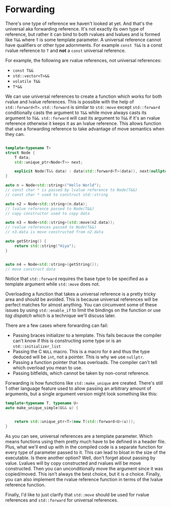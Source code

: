 # Forwarding

There's one type of reference we haven't looked at yet. And that's the universal aka forwarding reference. It's not exactly its own type of reference, but rather it can bind to both rvalues and lvalues and is formed like `T&&` where `T` is some template parameter. A universal reference cannot have qualifiers or other type adornments. For example `const T&&` is a const rvalue reference to `T` and **not** a `const` universal reference. 

For example, the following are rvalue references, not universal references:

* `const T&&`
* `std::vector<T>&&`
* `volatile T&&`
* `T*&&`

We can use universal references to create a function which works for both rvalue and lvalue references. This is possible with the help of `std::forward<T>`. `std::forward` is similar to `std::move` except `std::forward` conditionally casts the argument to `T&&` while move always casts its argument to `T&&`. `std::forward` will cast its argument to `T&&` if it's an rvalue reference otherwise it keeps it as an lvalue reference. This allows function that use a forwarding reference to take advantage of move semantics when they can.

```C++

template<typename T>
struct Node {
    T data;
    std::unique_ptr<Node<T>> next;

    explicit Node(T&& data) : data(std::forward<T>(data)), next(nullptr) {}
}

auto n = Node<std::string>("Hello World");
// const char * is passed by lvalue reference to Node(T&&)
// const char * used to construct std::string

auto n2 = Node<std::string>(n.data);
// lvalue reference passed to Node(T&&)
// copy constructor used to copy data

auto n3 = Node<std::string>(std::move(n2.data));
// rvalue references passed to Node(T&&)
// n3.data is move constructed from n2.data

auto getString() {
    return std::string("Hiya");
}


auto n4 = Node<std::string>(getString());
// move construct data
```

Notice that `std::forward` requires the base type to be specified as a template argument while `std::move` does not.

Overloading a function that takes a universal reference is a pretty tricky area and should be avoided. This is because universal references will be perfect matches for almost anything. You can circumvent some of these issues by using `std::enable_if` to limit the bindings on the function or use *tag dispatch* which is a technique we'll discuss later.

There are a few cases where forwarding can fail:
* Passing braces initializer to a template. This fails because the compiler can't know if this is constructing some type or is an `std::initializer_list`
* Passing the C `NULL` macro. This is a macro for `0` and thus the type deduced will be `int`, not a pointer. This is why we use `nullptr`.
* Passing a function pointer that has overloads. The compiler can't tell which overload you mean to use.
* Passing bitfields, which cannot be taken by non-const reference.


Forwarding is how functions like `std::make_unique` are created. There's still 1 other language feature used to allow passing an arbitrary amount of arguments, but a single argument version might look something like this:

```C++
template<typename T, typename U>
auto make_unique_simple(U&& u) {


    return std::unique_ptr<T>(new T(std::forward<U>(u)));
}
```

As you can see, universal references are a template parameter. Which means functions using them pretty much have to be defined in a header file. Plus, what we'll end up with in the compiled code is a separate function for every type of parameter passed to it. This can lead to bloat in the size of the executable. Is there another option? Well, don't forget about passing by value. Lvalues will by copy constructed and rvalues will be move constructed. Then you can unconditionally move the argument since it was copied/moved. This isn't always the best choice, but it is *a* choice. Finally, you can also implement the rvalue reference function in terms of the lvalue reference function.

Finally, I'd like to just clarify that `std::move` should be used for rvalue references and `std::forward` for universal references.
